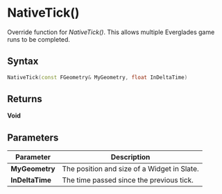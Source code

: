 # NativeTick()
Override function for *NativeTick()*. This allows multiple Everglades game runs to be completed.  

## Syntax
```cpp
NativeTick(const FGeometry& MyGeometry, float InDeltaTime)
```

## Returns
**Void**  

## Parameters
|Parameter          |Description                                    |
|-------------------|-----------------------------------------------|
|**MyGeometry**     |The position and size of a Widget in Slate.    |
|**InDeltaTime**    |The time passed since the previous tick.       |